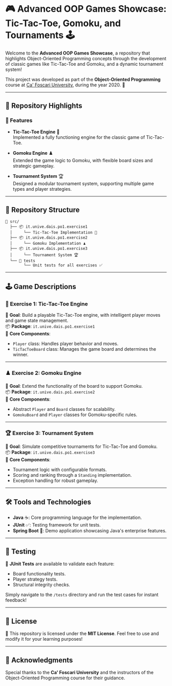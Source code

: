 # 🎮 Advanced OOP Games Showcase: Tic-Tac-Toe, Gomoku, and Tournaments 🕹️  

Welcome to the **Advanced OOP Games Showcase**, a repository that highlights Object-Oriented Programming concepts through the development of classic games like Tic-Tac-Toe and Gomoku, and a dynamic tournament system!  

This project was developed as part of the **Object-Oriented Programming** course at [Ca' Foscari University](https://www.unive.it/), during the year 2020. 🏫  

---

## 🚀 Repository Highlights  
### 🌟 Features  
- **Tic-Tac-Toe Engine** 🎲  
  Implemented a fully functioning engine for the classic game of Tic-Tac-Toe.  

- **Gomoku Engine** ♟️  
  Extended the game logic to Gomoku, with flexible board sizes and strategic gameplay.  

- **Tournament System** 🏆  
  Designed a modular tournament system, supporting multiple game types and player strategies.  

---

## 📂 Repository Structure  

```
📁 src/
  ├── 📦 it.unive.dais.po1.exercise1
  │     └── Tic-Tac-Toe Implementation 🎲
  ├── 📦 it.unive.dais.po1.exercise2
  │     └── Gomoku Implementation ♟️
  ├── 📦 it.unive.dais.po1.exercise3
  │     └── Tournament System 🏆
  └── 📁 tests
        └── Unit tests for all exercises ✅
```

---

## 🕹️ Game Descriptions  

### 🎲 Exercise 1: Tic-Tac-Toe Engine  
🔗 **Goal**: Build a playable Tic-Tac-Toe engine, with intelligent player moves and game state management.  
📦 **Package**: `it.unive.dais.po1.exercise1`  
📌 **Core Components**:  
- `Player` class: Handles player behavior and moves.  
- `TicTacToeBoard` class: Manages the game board and determines the winner.  

---

### ♟️ Exercise 2: Gomoku Engine  
🔗 **Goal**: Extend the functionality of the board to support Gomoku.  
📦 **Package**: `it.unive.dais.po1.exercise2`  
📌 **Core Components**:  
- Abstract `Player` and `Board` classes for scalability.  
- `GomokuBoard` and `Player` classes for Gomoku-specific rules.  

---

### 🏆 Exercise 3: Tournament System  
🔗 **Goal**: Simulate competitive tournaments for Tic-Tac-Toe and Gomoku.  
📦 **Package**: `it.unive.dais.po1.exercise3`  
📌 **Core Components**:  
- Tournament logic with configurable formats.  
- Scoring and ranking through a `Standing` implementation.  
- Exception handling for robust gameplay.  

---

## 🛠️ Tools and Technologies  

- **Java** ☕: Core programming language for the implementation.  
- **JUnit** ✅: Testing framework for unit tests.  
- **Spring Boot** 🌱: Demo application showcasing Java's enterprise features.  

---

## 🧪 Testing  

🧪 **JUnit Tests** are available to validate each feature:  
- Board functionality tests.  
- Player strategy tests.  
- Structural integrity checks.  

Simply navigate to the `/tests` directory and run the test cases for instant feedback!  

---

## 📜 License  

📄 This repository is licensed under the **MIT License**. Feel free to use and modify it for your learning purposes!  

---

## 🙌 Acknowledgments  

Special thanks to the **Ca' Foscari University** and the instructors of the Object-Oriented Programming course for their guidance.  
